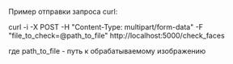 Пример отправки запроса curl:

curl -i -X POST -H "Content-Type: multipart/form-data" -F "file_to_check=@path_to_file" http://localhost:5000/check_faces

где path_to_file - путь к обрабатываемому изображению
